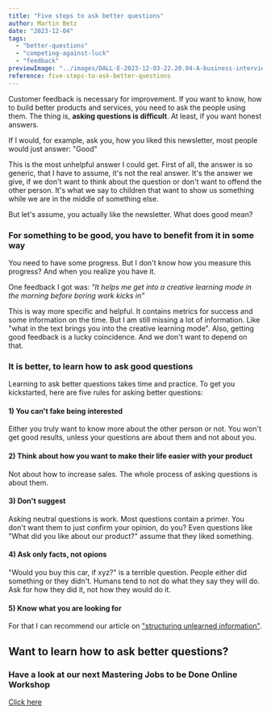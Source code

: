 ```yaml
---
title: "Five steps to ask better questions"
author: Martin Betz
date: "2023-12-04"
tags:
  - "better-questions"
  - "competing-against-luck"
  - "feedback"
previewImage: "../images/DALL·E-2023-12-03-22.20.04-A-business-interview-situation-depicted-in-a-geometric-watercolor-style-with-blue-and-mint-colors.-The-image-should-be-created-in-a-wide-format.png"
reference: five-steps-to-ask-better-questions
---
```


Customer feedback is necessary for improvement. If you want to know, how to build better products and services, you need to ask the people using them. The thing is, **asking questions is difficult**. At least, if you want honest answers.

If I would, for example, ask you, how you liked this newsletter, most people would just answer: "Good"

This is the most unhelpful answer I could get. First of all, the answer is so generic, that I have to assume, it's not the real answer. It's the answer we give, if we don't want to think about the question or don't want to offend the other person. It's what we say to children that want to show us something while we are in the middle of something else.

But let's assume, you actually like the newsletter. What does good mean?

### For something to be good, you have to benefit from it in some way

You need to have some progress. But I don't know how you measure this progress? And when you realize you have it.

One feedback I got was: _"It helps me get into a creative learning mode in the morning before boring work kicks in"_

This is way more specific and helpful. It contains metrics for success and some information on the time. But I am still missing a lot of information. Like "what in the text brings you into the creative learning mode". Also, getting good feedback is a lucky coincidence. And we don't want to depend on that.

### It is better, to learn how to ask good questions

Learning to ask better questions takes time and practice. To get you kickstarted, here are five rules for asking better questions:

#### 1) You can't fake being interested

Either you truly want to know more about the other person or not. You won't get good results, unless your questions are about them and not about you.

#### 2) Think about how you want to make their life easier with your product

Not about how to increase sales. The whole process of asking questions is about them.

#### 3) Don't suggest

Asking neutral questions is work. Most questions contain a primer. You don't want them to just confirm your opinion, do you? Even questions like "What did you like about our product?" assume that they liked something.

#### 4) Ask only facts, not opions

"Would you buy this car, if xyz?" is a terrible question. People either did something or they didn't. Humans tend to not do what they say they will do. Ask for how they did it, not how they would do it.

#### 5) Know what you are looking for

For that I can recommend our article on ["structuring unlearned information"](/en/blog/structuring-unlearned-information/).

## Want to learn how to ask better questions?

### Have a look at our next Mastering Jobs to be Done Online Workshop

[Click here](/services/mastering-jobs-to-be-done-online-workshop/)
